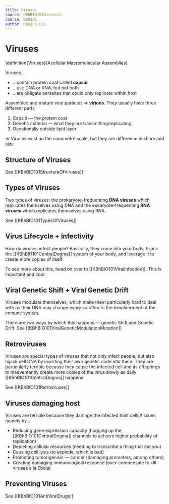 ```yaml
---
title: Viruses
source: KBhBIO101Diseases
course: BIO101
author: Houjun Liu
---
```


# Viruses
\definition{Viruses}{Acellular Macromolecular Assemblies}

Viruses...

* ...contain protein coat called **capsid**
* ...use DNA or RNA, but not both
* ...are obligate parasites that could only replicate within host

Assembled and mature viral particles => **virions**. They usually have three different parts

1. Capsid — the protein coat
2. Genetic material — what they are transmitting/replicating
3. Occationally outside lipid layer 

=> Viruses exist on the nanometre scale, but they are difference in share and size

## Structure of Viruses
See [[KBhBIO101StructureOfViruses]]

## Types of Viruses
Two types of viruses: the prokaryote-frequenting **DNA viruses** which replicates themselves using DNA and the eukaryote-frequenting **RNA viruses** which replicates themselves using RNA. 

See [[KBhBIO101TypesOfViruses]]

## Virus Lifecycle + Infectivity
How do viruses infect people? Basically, they come into your body, hijack the [[KBhBIO101CentralDogma]] system of your body, and leverage it to create more copies of itself. 

To see more about this, head on over to [[KBhBIO101ViralInfection]]. This is important and cool.

## Viral Genetic Shift + Viral Genetic Drift
Viruses modulate themselves, which make them particularly hard to deal with as their DNA may change every so often to the bewilderment of the immune system.

There are two ways by which this happens — genetic Shift and Genetic Drift. See [[KBhBIO101ViralGeneticModulationMutation]]

## Retroviruses
Viruses are special types of viruses that not only infect people, but also hijack cell DNA by inserting their own genetic code into them. They are particularly terrible because they cause the infected cell and its offsprings to inadventantly create more copies of the virus slowly as daily [[KBhBIO101CentralDogma]] happens.

See [[KBhBIO101Retroviruses]]

## Viruses damaging host
Viruses are terrible because they damage the infected host cells/tissues, namely by...

* Reducing gene expression capacity (hogging up the [[KBhBIO101CentralDogma]] channels to achieve higher probability of replication)
* Depleting cellular resources (needing to transcribe a thing that eat you)
* Causing cell lysis (to explode, which is bad) 
* Promoting tumorigenisis — cancer (damaging promoters, among others)
* Creating damaging immunological response (over-compensate to kill viruses a la Ebola)

## Preventing Viruses
See [[KBhBIO101AntiViralDrugs]]
